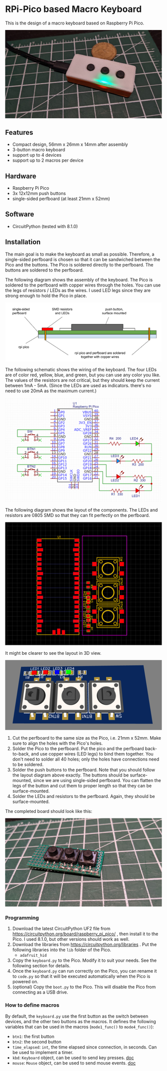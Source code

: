 RPi-Pico based Macro Keyboard
========================================


This is the design of a macro keyboard based on Raspberry Pi Pico.

![Photo](photos/rpi-macro-keyboard.jpg)


## Features

- Compact design, 56mm x 26mm x 14mm after assembly
- 3-button macro keyboard
- support up to 4 devices
- support up to 2 macros per device


## Hardware

- Raspberry Pi Pico
- 3x 12x12mm push buttons
- single-sided perfboard (at least 21mm x 52mm)


## Software

- CircuitPython (tested with 8.1.0)


## Installation

The main goal is to make the keyboard as small as possible. Therefore, a single-sided perfboard is chosen
so that it can be sandwiched between the Pico and the buttons. The Pico is soldered directly to the perfboard.
The buttons are soldered to the perfboard.

The following diagram shows the assembly of the keyboard. The Pico is soldered to the perfboard with copper wires through the holes.
You can use the legs of resistors / LEDs as the wires. I used LED legs since they are strong enough to hold the Pico in place.


![Assembly](schematic/rpi-macro-keyboard-assembly.png)

The following schematic shows the wiring of the keyboard.  The four LEDs are of color red, yellow, blue, and green, but you can use any color you like. The values of the resistors are not critical, but they should keep the current between 1mA - 5mA. (Since the LEDs are used as indicators. there's no need to use 20mA as the maximum current.)

![Schematic](schematic/rpi-macro-keyboard-schematic.png)

The following diagram shows the layout of the components. The LEDs and resistors are 0805 SMD so that they can fit perfectly on the perfboard.

![Layout](schematic/rpi-macro-keyboard-layout.png)

It might be clearer to see the layout in 3D view.

![Layout](schematic/rpi-macro-keyboard-3dview.png)



1. Cut the perfboard to the same size as the Pico, i.e. 21mm x 52mm. Make sure to align the holes with the Pico's holes.
2. Solder the Pico to the perfboard. Put the pico and the perfboard back-to-back, and use copper wires (LED legs) to bind them together. You don't need to solder all 40 holes; only the holes have connections need to be soldered.
3. Solder the push buttons to the perfboard. Note that you should follow the layout diagram above exactly. The buttons should be surface-mounted, since we are using single-sided perfboard. You can flatten the legs of the button and cut them to proper length so that they can be surface-mounted.
4. Solder the LEDs and resistors to the perfboard. Again, they should be surface-mounted.


The completed board should look like this:

![Completed board](photos/rpi-macro-keyboard-board.jpg)


### Programming

1. Download the latest CircuitPython UF2 file from https://circuitpython.org/board/raspberry_pi_pico/ , then install it to the Pico. I used 8.1.0, but other versions should work as well.
2. Download the libraries from https://circuitpython.org/libraries . Put the following libraries into the `lib` folder of the Pico.
   - `adafruit_hid`
3. Copy the `keyboard.py` to the Pico. Modify it to suit your needs. See the following section for details.
4. Once the `keyboard.py` can run correctly on the Pico, you can rename it to `code.py` so that it will be executed automatically when the Pico is powered on.
5. (optional) Copy the `boot.py` to the Pico. This will disable the Pico from connecting as a USB drive.


### How to define macros

By default, the `keyboard.py` use the first button as the switch between devices, and the other two buttons as the macros. It defines the following variables that can be used in the macros (`mode1_func()` to `mode4_func()`):

- `btn1`: the first button
- `btn2`: the second button
- `time_elapsed`: `int`, the time elapsed since connection, in seconds. Can be used to implement a timer.
- `kbd`: `Keyboard` object, can be used to send key presses. [doc](https://docs.circuitpython.org/projects/hid/en/latest/api.html#adafruit_hid.keyboard.Keyboard)
- `mouse`: `Mouse` object, can be used to send mouse events. [doc](https://docs.circuitpython.org/projects/hid/en/latest/api.html#adafruit_hid.mouse.Mouse)

